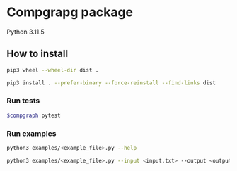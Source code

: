 # Compgrapg package

Python 3.11.5

## How to install
```bash
pip3 wheel --wheel-dir dist .

pip3 install . --prefer-binary --force-reinstall --find-links dist
```

### Run tests
```bash
$compgraph pytest
```

### Run examples
```bash
python3 examples/<example_file>.py --help

python3 examples/<example_file>.py --input <input.txt> --output <output.txt>
```
